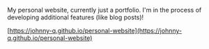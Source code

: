 My personal website, currently just a portfolio. I'm in the process of developing additional features (like blog posts)! 

[https://johnny-q.github.io/personal-website](https://johnny-q.github.io/personal-website)